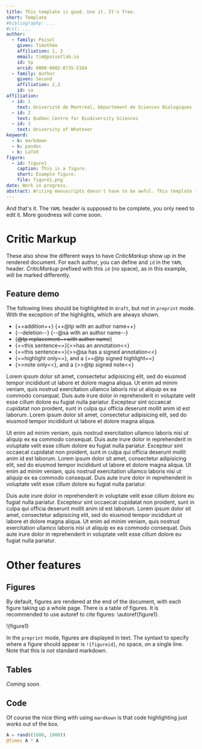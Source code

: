```yaml
---
title: This template is good. Use it. It's free.
short: Template
#bibliography: ...
#csl: ...
author:
  - family: Poisot
    given: Timothée
    affiliation: 1, 2
    email: tim@poisotlab.io
    id: tp
    orcid: 0000-0002-0735-5184
  - family: Author
    given: Second
    affiliation: 2,3
    id: sa
affiliation:
  - id: 1
    text: Université de Montréal, Département de Sciences Biologiques
  - id: 2
    text: Québec Centre for Biodiversity Sciences
  - id: 3
    text: University of Whatever
keyword:
  - k: markdown
  - k: pandoc
  - k: LaTeX
figure:
  - id: figure1
    caption: This is a figure.
    short: Example figure.
    file: figure1.png
date: Work in progress.
abstract: Writing manuscripts doesn't have to be awful. This template *tries* to provide good defaults for both the draft and preprint modes. Most of the information is contained in the YAML file.
---
```


And that's it. The `YAML` header is supposed to be complete, you only need to
edit it. More goodness will come soon.

# Critic Markup

These also show the different ways to have *CriticMarkup* show up in the
rendered document. For each author, you can define and `id` in the `YAML`
header. *CriticMarkup* prefixed with this `id` (no space), as in this example,
will be marked differently.

## Feature demo

The following lines should be highlighted in `draft`, but not in `preprint`
mode. With the exception of the highlights, which are always shown.

- {++addition++} {++@tp with an author name++}
- {--deletion--} {--@sa with an author name--}
- {~~@tp replacement~>with author name~~}
- {==this sentence==}{>>has an annotation<<}
- {==this sentence==}{>>@sa has a signed annotation<<}
- {==highlight only==}, and a {==@tp signed highlight==}
- {>>note only<<}, and a {>>@tp signed note<<}

Lorem ipsum dolor sit amet, consectetur adipisicing elit, sed do eiusmod tempor
incididunt ut labore et dolore magna aliqua. Ut enim ad minim veniam, quis
nostrud exercitation ullamco laboris nisi ut aliquip ex ea commodo consequat.
Duis aute irure dolor in reprehenderit in voluptate velit esse cillum dolore eu
fugiat nulla pariatur. Excepteur sint occaecat cupidatat non proident, sunt in
culpa qui officia deserunt mollit anim id est laborum. Lorem ipsum dolor sit
amet, consectetur adipisicing elit, sed do eiusmod tempor incididunt ut labore
et dolore magna aliqua.

Ut enim ad minim veniam, quis nostrud exercitation ullamco laboris nisi ut
aliquip ex ea commodo consequat. Duis aute irure dolor in reprehenderit in
voluptate velit esse cillum dolore eu fugiat nulla pariatur. Excepteur sint
occaecat cupidatat non proident, sunt in culpa qui officia deserunt mollit anim
id est laborum. Lorem ipsum dolor sit amet, consectetur adipisicing elit, sed do
eiusmod tempor incididunt ut labore et dolore magna aliqua. Ut enim ad minim
veniam, quis nostrud exercitation ullamco laboris nisi ut aliquip ex ea commodo
consequat. Duis aute irure dolor in reprehenderit in voluptate velit esse cillum
dolore eu fugiat nulla pariatur.

Duis aute irure dolor in reprehenderit in voluptate velit esse cillum dolore eu
fugiat nulla pariatur. Excepteur sint occaecat cupidatat non proident, sunt in
culpa qui officia deserunt mollit anim id est laborum. Lorem ipsum dolor sit
amet, consectetur adipisicing elit, sed do eiusmod tempor incididunt ut labore
et dolore magna aliqua. Ut enim ad minim veniam, quis nostrud exercitation
ullamco laboris nisi ut aliquip ex ea commodo consequat. Duis aute irure dolor
in reprehenderit in voluptate velit esse cillum dolore eu fugiat nulla pariatur.

# Other features

## Figures

By default, figures are rendered at the end of the document, with each figure
taking up a whole page. There is a table of figures. It is recommended to use
autoref to cite figures: \autoref{figure1}.

!{figure1}

In the `preprint` mode, figures are displayed in text. The syntaxt to specify
where a figure should appear is `!{figureid}`, no space, on a single line. Note
that this is *not* standard markdown.

## Tables

*Coming soon*.

## Code

Of course the nice thing with using `mardkown` is that code highlighting just
works out of the box.

``` julia
A = rand((1000, 1000))
@times A * A
```
